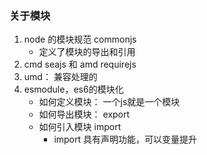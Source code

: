 ### 关于模块
1. node 的模块规范 commonjs
    - 定义了模块的导出和引用
2. cmd seajs  和  amd requirejs
3. umd： 兼容处理的
4. esmodule，es6的模块化
    - 如何定义模块： 一个js就是一个模块
    - 如何导出模块： export
    - 如何引入模块 import
        - import 具有声明功能，可以变量提升


